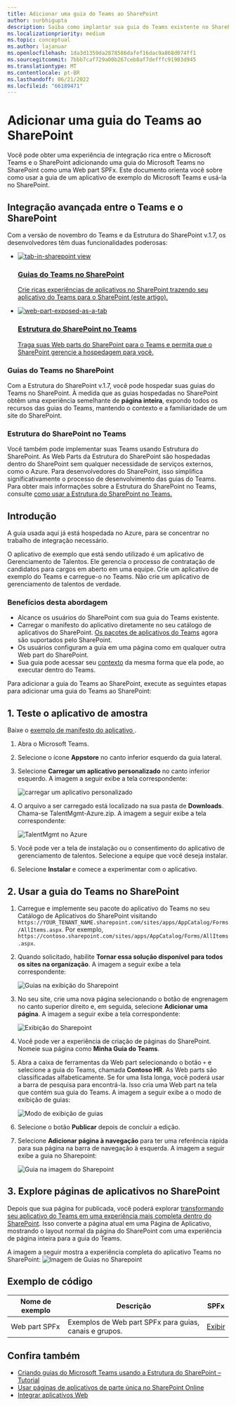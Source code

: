 ```yaml
---
title: Adicionar uma guia do Teams ao SharePoint
author: surbhigupta
description: Saiba como implantar sua guia do Teams existente no SharePoint como uma Web part da Estrutura do SharePoint usando exemplos de código.
ms.localizationpriority: medium
ms.topic: conceptual
ms.author: lajanuar
ms.openlocfilehash: 1da3d1359da2878586dafef16dac9a868d074ff1
ms.sourcegitcommit: 7bbb7caf729a00b267ceb8af7defffc91903d945
ms.translationtype: MT
ms.contentlocale: pt-BR
ms.lasthandoff: 06/21/2022
ms.locfileid: "66189471"
---
```

# <a name="add-teams-tab-to-sharepoint"></a>Adicionar uma guia do Teams ao SharePoint

Você pode obter uma experiência de integração rica entre o Microsoft Teams e o SharePoint adicionando uma guia do Microsoft Teams no SharePoint como uma Web part SPFx. Este documento orienta você sobre como usar a guia de um aplicativo de exemplo do Microsoft Teams e usá-la no SharePoint.

## <a name="rich-integration-between-teams-and-sharepoint"></a>Integração avançada entre o Teams e o SharePoint

Com a versão de novembro do Teams e da Estrutura do SharePoint v.1.7, os desenvolvedores têm duas funcionalidades poderosas:

<ul  class="panelContent cardsC">
<li>
    <a href="#introduction">
        <div class="cardSize">
            <div class="cardPadding">
                <div class="card">
                    <div class="cardImageOuter">
                        <div class="cardImage bgdAccent1">
                            <img src="~/assets/images/tabs/tabs-in-sharepoint/image084.png" alt="tab-in-sharepoint view"/>
                        </div>
                    </div>
                    <div class="cardText">
                        <h3>Guias do Teams no SharePoint</h3>
                        <p>Crie ricas experiências de aplicativos no SharePoint trazendo seu aplicativo do Teams para o SharePoint (este artigo).</p>
                    </div>
                </div>
            </div>
        </div>
    </a>
</li>
<li>
    <a href="/sharepoint/dev/spfx/web-parts/get-started/using-web-part-as-ms-teams-tab">
        <div class="cardSize">
            <div class="cardPadding">
                <div class="card">
                    <div class="cardImageOuter">
                        <div class="cardImage bgdAccent1">
                            <img src="~/assets/images/tabs/tabs-in-sharepoint/SharePoint-web-part-exposed-as-a-Tab-in-Microsoft-Teams.png" alt="web-part-exposed-as-a-tab" />
                        </div>
                    </div>
                    <div class="cardText">
                        <h3>Estrutura do SharePoint no Teams</h3>
                        <p>Traga suas Web parts do SharePoint para o Teams e permita que o SharePoint gerencie a hospedagem para você.</p>
                    </div>
                </div>
            </div>
        </div>
    </a>
</li>
</ul>

### <a name="teams-tabs-in-sharepoint"></a>Guias do Teams no SharePoint

Com a Estrutura do SharePoint v.1.7, você pode hospedar suas guias do Teams no SharePoint. À medida que as guias hospedadas no SharePoint obtêm uma experiência semelhante de **página inteira**, expondo todos os recursos das guias do Teams, mantendo o contexto e a familiaridade de um site do SharePoint.

### <a name="sharepoint-framework-in-teams"></a>Estrutura do SharePoint no Teams

Você também pode implementar suas Teams usando Estrutura do SharePoint. As Web Parts da Estrutura do SharePoint são hospedadas dentro do SharePoint sem qualquer necessidade de serviços externos, como o Azure. Para desenvolvedores do SharePoint, isso simplifica significativamente o processo de desenvolvimento das guias do Teams. Para obter mais informações sobre a Estrutura do SharePoint no Teams, consulte [como usar a Estrutura do SharePoint no Teams.](/sharepoint/dev/spfx/web-parts/get-started/using-web-part-as-ms-teams-tab)

## <a name="introduction"></a>Introdução

A guia usada aqui já está hospedada no Azure, para se concentrar no trabalho de integração necessário.

O aplicativo de exemplo que está sendo utilizado é um aplicativo de Gerenciamento de Talentos. Ele gerencia o processo de contratação de candidatos para cargos em aberto em uma equipe. Crie um aplicativo de exemplo do Teams e carregue-o no Teams. Não crie um aplicativo de gerenciamento de talentos de verdade.

### <a name="benefits-of-this-approach"></a>Benefícios desta abordagem

* Alcance os usuários do SharePoint com sua guia do Teams existente.
* Carregar o manifesto do aplicativo diretamente no seu catálogo de aplicativos do SharePoint. [Os pacotes de aplicativos do Teams](~/concepts/build-and-test/apps-package.md) agora são suportados pelo SharePoint.
* Os usuários configuram a guia em uma página como em qualquer outra Web part do SharePoint.
* Sua guia pode acessar seu [contexto](~/tabs/how-to/access-teams-context.md) da mesma forma que ela pode, ao executar dentro do Teams.

Para adicionar a guia do Teams ao SharePoint, execute as seguintes etapas para adicionar uma guia do Teams ao SharePoint:

## <a name="1-test-the-sample-app"></a>1. Teste o aplicativo de amostra

Baixe o [exemplo de manifesto do aplicativo ](https://github.com/MicrosoftDocs/msteams-docs/raw/master/msteams-platform/assets/downloads/TalentMgmt-Azure.zip).

1. Abra o Microsoft Teams.
1. Selecione o ícone **Appstore** no canto inferior esquerdo da guia lateral.
1. Selecione **Carregar um aplicativo personalizado** no canto inferior esquerdo. A imagem a seguir exibe a tela correspondente:  

    ![carregar um aplicativo personalizado](~/assets/images/tabs/tabs-in-sharepoint/upload-custom-app.png)

1. O arquivo a ser carregado está localizado na sua pasta de **Downloads**. Chama-se TalentMgmt-Azure.zip. A imagem a seguir exibe a tela correspondente:

    ![TalentMgmt no Azure](~/assets/images/tabs/tabs-in-sharepoint/talentmgmt-azure.png)

1. Você pode ver a tela de instalação ou o consentimento do aplicativo de gerenciamento de talentos. Selecione a equipe que você deseja instalar.
1. Selecione **Instalar** e comece a experimentar com o aplicativo.

## <a name="2-use-teams-tab-in-sharepoint"></a>2. Usar a guia do Teams no SharePoint

1. Carregue e implemente seu pacote do aplicativo do Teams no seu Catálogo de Aplicativos do SharePoint visitando `https://YOUR_TENANT_NAME.sharepoint.com/sites/apps/AppCatalog/Forms/AllItems.aspx`. Por exemplo, `https://contoso.sharepoint.com/sites/apps/AppCatalog/Forms/AllItems.aspx`.

1. Quando solicitado, habilite **Tornar essa solução disponível para todos os sites na organização**.
A imagem a seguir exibe a tela correspondente:

   ![Guias na exibição do Sharepoint](~/assets/images/tabs/tabs-in-sharepoint/image065.png)

1. No seu site, crie uma nova página selecionando o botão de engrenagem no canto superior direito e, em seguida, selecione **Adicionar uma página**.
A imagem a seguir exibe a tela correspondente:

   ![Exibição do Sharepoint](~/assets/images/tabs/tabs-in-sharepoint/image066.png)

1. Você pode ver a experiência de criação de páginas do SharePoint. Nomeie sua página como **Minha Guia do Teams**.

1. Abra a caixa de ferramentas da Web part selecionando o botão `+` e selecione a guia do Teams, chamada **Contoso HR**. As Web parts são classificadas alfabeticamente. Se for uma lista longa, você poderá usar a barra de pesquisa para encontrá-la. Isso cria uma Web part na tela que contém sua guia do Teams. A imagem a seguir exibe a o modo de exibição de guias:

   ![Modo de exibição de guias](~/assets/images/tabs/tabs-in-sharepoint/image071.png)

1. Selecione o botão **Publicar** depois de concluir a  edição.

1. Selecione **Adicionar página à navegação** para ter uma referência rápida para sua página na barra de navegação à esquerda.
A imagem a seguir exibe a guia no Sharepoint:

   ![Guia na imagem do Sharepoint](~/assets/images/tabs/tabs-in-sharepoint/image073.png)

## <a name="3-explore-app-pages-in-sharepoint"></a>3. Explore páginas de aplicativos no SharePoint

Depois que sua página for publicada, você poderá explorar [transformando seu aplicativo do Teams em uma experiência mais completa dentro do SharePoint](/sharepoint/dev/spfx/web-parts/single-part-app-pages). Isso converte a página atual em uma Página de Aplicativo, mostrando o layout normal da página do SharePoint com uma experiência de página inteira para a guia do Teams.

A imagem a seguir mostra a experiência completa do aplicativo Teams no SharePoint: ![Imagem de Guias no Sharepoint](~/assets/images/tabs/tabs-in-sharepoint/image085.png)

## <a name="code-sample"></a>Exemplo de código

| **Nome de exemplo** | **Descrição** | **SPFx** |
|-----------------|-----------------|----------|
| Web part SPFx | Exemplos de Web part SPFx para guias, canais e grupos. | [Exibir](https://github.com/OfficeDev/Microsoft-Teams-Samples/tree/main/samples/tab-channel-group/spfx)

## <a name="see-also"></a>Confira também

* [Criando guias do Microsoft Teams usando a Estrutura do SharePoint – Tutorial](/sharepoint/dev/spfx/web-parts/get-started/using-web-part-as-ms-teams-tab)
* [Usar páginas de aplicativos de parte única no SharePoint Online](/sharepoint/dev/spfx/web-parts/single-part-app-pages)
* [Integrar aplicativos Web](~/samples/integrate-web-apps-overview.md)
